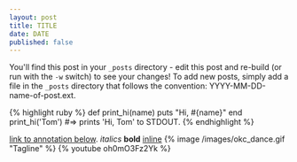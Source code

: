```yaml
---
layout: post
title: TITLE
date: DATE
published: false
---
```


You'll find this post in your `_posts` directory - edit this post and re-build (or run with the `-w` switch) to see your changes!
To add new posts, simply add a file in the `_posts` directory that follows the convention: YYYY-MM-DD-name-of-post.ext.

{% highlight ruby %}
def print_hi(name)
  puts "Hi, #{name}"
end
print_hi('Tom')
#=> prints 'Hi, Tom' to STDOUT.
{% endhighlight %}

[link to annotation below][jekyll-gh].
_italics_
__bold__
[inline](link)
{% image /images/okc_dance.gif "Tagline" %}
{% youtube oh0mO3Fz2Yk %}

[jekyll-gh]: https://github.com/mojombo/jekyll

